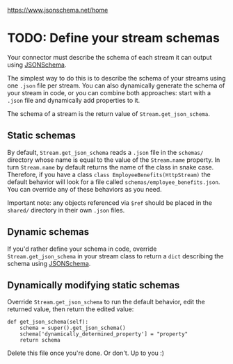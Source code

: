 https://www.jsonschema.net/home

# TODO: Define your stream schemas
Your connector must describe the schema of each stream it can output using [JSONSchema](https://json-schema.org). 

The simplest way to do this is to describe the schema of your streams using one `.json` file per stream. You can also dynamically generate the schema of your stream in code, or you can combine both approaches: start with a `.json` file and dynamically add properties to it. 
 
The schema of a stream is the return value of `Stream.get_json_schema`.
 
## Static schemas
By default, `Stream.get_json_schema` reads a `.json` file in the `schemas/` directory whose name is equal to the value of the `Stream.name` property. In turn `Stream.name` by default returns the name of the class in snake case. Therefore, if you have a class `class EmployeeBenefits(HttpStream)` the default behavior will look for a file called `schemas/employee_benefits.json`. You can override any of these behaviors as you need.

Important note: any objects referenced via `$ref` should be placed in the `shared/` directory in their own `.json` files.
 
## Dynamic schemas
If you'd rather define your schema in code, override `Stream.get_json_schema` in your stream class to return a `dict` describing the schema using [JSONSchema](https://json-schema.org).

## Dynamically modifying static schemas    
Override `Stream.get_json_schema` to run the default behavior, edit the returned value, then return the edited value: 
```
def get_json_schema(self):
    schema = super().get_json_schema()
    schema['dynamically_determined_property'] = "property"
    return schema
```

Delete this file once you're done. Or don't. Up to you :)  
